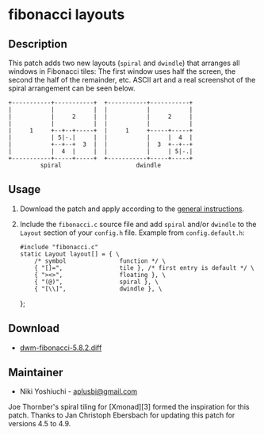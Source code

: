 # fibonacci layouts

## Description

This patch adds two new layouts (`spiral` and `dwindle`) that arranges all
windows in Fibonacci tiles: The first window uses half the screen, the second
the half of the remainder, etc. ASCII art and a real screenshot of the spiral
arrangement can be seen below.

    +-----------+-----------+  +-----------+-----------+
    |           |           |  |           |           |
    |           |     2     |  |           |     2     |
    |           |           |  |           |           |
    |     1     +--+--+-----+  |     1     +-----+-----+
    |           | 5|-.|     |  |           |     |  4  |
    |           +--+--+  3  |  |           |  3  +--+--+
    |           |  4  |     |  |           |     | 5|-.|
    +-----------+-----+-----+  +-----------+-----+-----+
             spiral                     dwindle

## Usage

 1. Download the patch and apply according to the [general instructions](.).
 2. Include the `fibonacci.c` source file and add `spiral` and/or `dwindle` to
    the `Layout` section of your `config.h` file.
    Example from `config.default.h`:

        #include "fibonacci.c"
        static Layout layout[] = { \
            /* symbol               function */ \
            { "[]=",                tile }, /* first entry is default */ \
            { "><>",                floating }, \
            { "(@)",                spiral }, \
            { "[\\]",               dwindle }, \
    };

## Download

* [dwm-fibonacci-5.8.2.diff](dwm-fibonacci-5.8.2.diff)

## Maintainer

* Niki Yoshiuchi - <aplusbi@gmail.com>

Joe Thornber's spiral tiling for [Xmonad][3] formed the inspiration for this
patch. Thanks to Jan Christoph Ebersbach for updating this patch for versions
4.5 to 4.9.

[1]: http://www.xmonad.org
